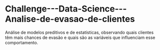 # Challenge---Data-Science---Analise-de-evasao-de-clientes
Análise de modelos preditivos e de estatísticas, observando quais clientes têm mais chances de evasão e quais são as variáveis que influenciam esse comportamento.
